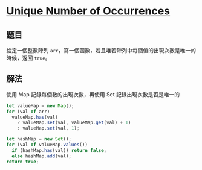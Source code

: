 # [Unique Number of Occurrences](https://leetcode.com/problems/unique-number-of-occurrences/)

## 題目

給定一個整數陣列 `arr`，寫一個函數，若且唯若陣列中每個值的出現次數是唯一的時候，返回 `true`。

## 解法

使用 Map 記錄每個數的出現次數，再使用 Set 記錄出現次數是否是唯一的

```jsx
let valueMap = new Map();
for (val of arr)
  valueMap.has(val)
    ? valueMap.set(val, valueMap.get(val) + 1)
    : valueMap.set(val, 1);

let hashMap = new Set();
for (val of valueMap.values())
  if (hashMap.has(val)) return false;
  else hashMap.add(val);
return true;
```